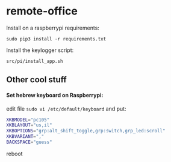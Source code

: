 # remote-office

Install on a raspberrypi requirements:

    sudo pip3 install -r requirements.txt 

Install the keylogger script:

    src/pi/install_app.sh




## Other cool stuff

#### Set hebrew keyboard on Raspberrypi:

edit file ``sudo vi /etc/default/keyboard`` and put:

```bash
XKBMODEL="pc105"
XKBLAYOUT="us,il"
XKBOPTIONS="grp:alt_shift_toggle,grp:switch,grp_led:scroll"
XKBVARIANT=","
BACKSPACE="guess"
```
reboot
